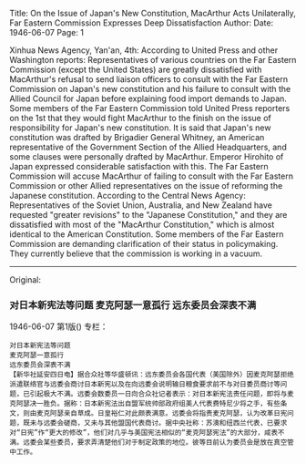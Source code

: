 Title: On the Issue of Japan's New Constitution, MacArthur Acts Unilaterally, Far Eastern Commission Expresses Deep Dissatisfaction
Author:
Date: 1946-06-07
Page: 1

Xinhua News Agency, Yan'an, 4th: According to United Press and other Washington reports: Representatives of various countries on the Far Eastern Commission (except the United States) are greatly dissatisfied with MacArthur's refusal to send liaison officers to consult with the Far Eastern Commission on Japan's new constitution and his failure to consult with the Allied Council for Japan before explaining food import demands to Japan. Some members of the Far Eastern Commission told United Press reporters on the 1st that they would fight MacArthur to the finish on the issue of responsibility for Japan's new constitution. It is said that Japan's new constitution was drafted by Brigadier General Whitney, an American representative of the Government Section of the Allied Headquarters, and some clauses were personally drafted by MacArthur. Emperor Hirohito of Japan expressed considerable satisfaction with this. The Far Eastern Commission will accuse MacArthur of failing to consult with the Far Eastern Commission or other Allied representatives on the issue of reforming the Japanese constitution. According to the Central News Agency: Representatives of the Soviet Union, Australia, and New Zealand have requested "greater revisions" to the "Japanese Constitution," and they are dissatisfied with most of the "MacArthur Constitution," which is almost identical to the American Constitution. Some members of the Far Eastern Commission are demanding clarification of their status in policymaking. They currently believe that the commission is working in a vacuum.



<hr /> 

Original: 


### 对日本新宪法等问题  麦克阿瑟一意孤行  远东委员会深表不满

1946-06-07
第1版()
专栏：

    对日本新宪法等问题
    麦克阿瑟一意孤行
    远东委员会深表不满
    【新华社延安四日电】据合众社等华盛顿讯：远东委员会各国代表（美国除外）因麦克阿瑟拒绝派遣联络官与远委会商讨日本新宪以及在向远委会说明输日粮食要求前不与对日委员商讨等问题，已引起极大不满。远委会数委员一日向合众社记者表示：对日本新宪法责任问题，即将与麦克阿瑟决一胜负。据称：日本新宪法出自盟军统帅部政府组美人代表费特尼少将之手，有些条文，则由麦克阿瑟亲自草成。日皇裕仁对此颇表满意。远委会将指责麦克阿瑟，认为改革日宪问题，既未与远委会磋商，又未与其他盟国代表商讨。据中央社称：苏澳和纽西兰代表，已要求对“日宪”作“更大的修改”，他们对几乎与美国宪法相似的“麦克阿瑟宪法”的大部分，咸表不满。远委会某些委员，要求弄清楚他们对于制定政策的地位。彼等目前认为委员会是放在真空管中工作。
